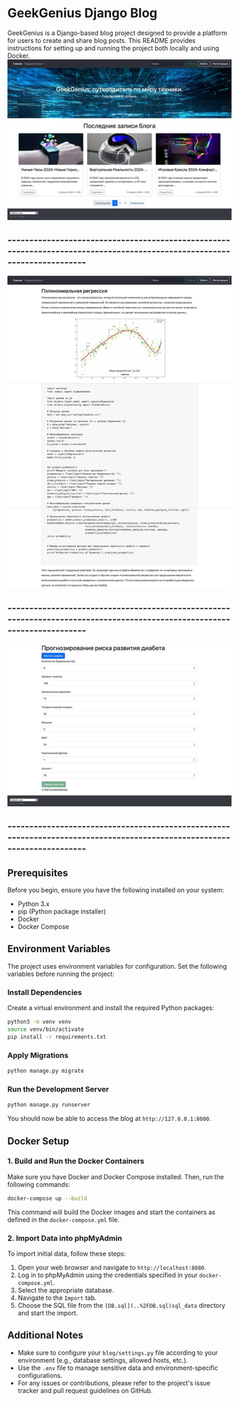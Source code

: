 # GeekGenius Django Blog

GeekGenius is a Django-based blog project designed to provide a platform for users to create and share blog posts. This README provides instructions for setting up and running the project both locally and using Docker.
![img.png](img.png)
## ------------------------------------------------------------------------------------------------------------------------
![img_1.png](img_1.png)
## ------------------------------------------------------------------------------------------------------------------------
![img_2.png](img_2.png)
## ------------------------------------------------------------------------------------------------------------------------
## Prerequisites

Before you begin, ensure you have the following installed on your system:

- Python 3.x
- pip (Python package installer)
- Docker
- Docker Compose

## Environment Variables

The project uses environment variables for configuration. Set the following variables before running the project:

### Install Dependencies

Create a virtual environment and install the required Python packages:

```sh
python3 -m venv venv
source venv/bin/activate
pip install -r requirements.txt
```

### Apply Migrations

```sh
python manage.py migrate
```

### Run the Development Server

```sh
python manage.py runserver
```

You should now be able to access the blog at `http://127.0.0.1:8000`.

## Docker Setup

### 1. Build and Run the Docker Containers

Make sure you have Docker and Docker Compose installed. Then, run the following commands:

```sh
docker-compose up --build
```

This command will build the Docker images and start the containers as defined in the `docker-compose.yml` file.

### 2. Import Data into phpMyAdmin

To import initial data, follow these steps:

1. Open your web browser and navigate to `http://localhost:8080`.
2. Log in to phpMyAdmin using the credentials specified in your `docker-compose.yml`.
3. Select the appropriate database.
4. Navigate to the `Import` tab.
5. Choose the SQL file from the `[DB.sql](..%2FDB.sql)sql_data` directory and start the import.


## Additional Notes

- Make sure to configure your `blog/settings.py` file according to your environment (e.g., database settings, allowed hosts, etc.).
- Use the `.env` file to manage sensitive data and environment-specific configurations.
- For any issues or contributions, please refer to the project's issue tracker and pull request guidelines on GitHub.
